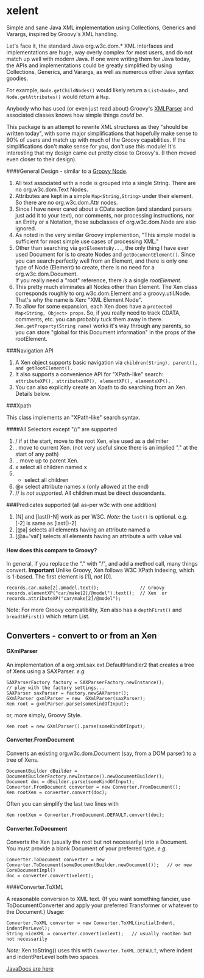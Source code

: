 xelent
======

Simple and sane Java XML implementation using Collections, Generics and Varargs, inspired by Groovy's XML handling.

Let's face it, the standard Java org.w3c.dom.* XML interfaces and implementations are huge, way overly complex for most users,
and do not match up well with modern Java.  If one were writing them for Java today, the APIs and implementations could be greatly simplified
by using Collections, Generics, and Varargs, as well as numerous other Java syntax goodies.

For example, `Node.getChildNodes()` would likely return a `List<Node>`, and `Node.getAttributes()` would return a `Map`.

Anybody who has used (or even just read about) Groovy's [XMLParser](http://groovy.codehaus.org/api/groovy/util/XmlParser.html) and associated classes knows how simple things _could be_.

This package is an attempt to rewrite XML structures as they "should be written today", with some major simplifications
that hopefully make sense to 90% of users and match up with much of the Groovy capabilities.  If the simplifications don't make sense for you, don't use this module!
It's interesting that my design came out pretty close to Groovy's.  (I then moved even closer to their design).

####General Design - similar to a [Groovy Node](http://groovy.codehaus.org/api/groovy/util/Node.html).

 1. All text associated with a node is grouped into a single String.  There are no org.w3c.dom.Text Nodes.
 2. Attributes are kept in a simple `Map<String,String>` under their element.  So there are no org.w3c.dom.Attr nodes.
 3. Since I have never cared about a CData section (and standard parsers just add it to your text), nor comments, nor processing instructions,
 nor an Entity or a Notation, those subclasses of org.w3c.dom.Node are also ignored.  
 4. As noted in the very similar Groovy implemention, "This simple model is sufficient for most simple use cases of processing XML." 
 4. Other than searching via `getElementsBy...`, the only thing I have ever used Document for is to create Nodes and `getDocumentElement()`.
 Since you can search perfectly well from an Element, and there is only one type of Node (Element) to create, there is no need for a org.w3c.dom.Document.  
 If you really need a "root" reference,  there _is_ a single  _rootElement_.
 5. This pretty much eliminates all Nodes other than Element.  The Xen class corresponds roughly to org.w3c.dom.Element and a groovy.util.Node.
 That's why the name is Xen: "XML Element Node".
 6. To allow for some expansion, each Xen does have a `protected Map<String, Object> props`.  So, if you really need to track
  CDATA, comments, etc. you can probably tuck them away in there.  `Xen.getProperty(String name)` works it's way through any
  parents, so you can store "global for this Document information" in the props of the rootElement.

###Navigation API

 1. A Xen object supports basic navigation via `children(String), parent(), and getRootElement().`
 2. It also supports a convenience API for "XPath-like" search: `attributeXP(), attributesXP(), elementXP(), elementsXP().` 
 3. You can also explicitly create an Xpath to do searching from an Xen.   Details below.

###Xpath

This class implements an "XPath-like" search syntax.

####All Selectors except "//" are supported
 1. /   if at the start, move to the root Xen, else used as a delimiter
 2. .   move to current Xen.  (not very useful since there is an implied "." at the start of any path)
 3. ..  move up to parent Xen.
 4. x   select all children named x
 5. *   select all children
 6. @x  select attribute names x (only allowed at the end)
 7. // is _not supported_.  All children must be direct descendants.

 ###Predicates supported (all as-per w3c with one addition)
 1. [N] and [last()-N] work as per W3C.  _Note:_ the `last()` is optional.  e.g. [-2] is same as [last()-2]
 2. [@a]  selects all elements having an attribute named a
 3. [@a='val'] selects all elements having an attribute a with value val.


#### How does this compare to Groovy?

In general, if you replace the "." with "/", and add a method call, many things convert.
**Important**  Unlike Groovy, Xen follows W3C XPath indexing, which is 1-based.  The first element is \[1\], *not* \[0\].

    records.car.make[2].@model.text();               // Groovy
    records.elementXP("car/make[2]/@model").text();  // Xen  or
    records.attributeXP("car/make[2]/@model");

Note:  For more Groovy compatibility, Xen also has a `depthFirst()` and `breadthFirst()` which return List<Xen>.

Converters - convert to or from an Xen
-----

#### GXmlParser

An implementation of a org.xml.sax.ext.DefaultHandler2 that creates a tree of Xens using a SAXParser.  _e.g._

    SAXParserFactory factory = SAXParserFactory.newInstance();
    // play with the factory settings...
    SAXParser saxParser = factory.newSAXParser();
    GXmlParser gxmlParser = new  GXmlParser(saxParser);
    Xen root = gxmlParser.parse(someKindOfInput);
    
or, more simply, Groovy Style.
    
    Xen root = new GXmlParser().parse(someKindOfInput);
    

#### Converter.FromDocument

Converts an existing org.w3c.dom.Document (say, from a DOM parser) to a tree of Xens.

    DocumentBuilder dBuilder = DocumentBuilderFactory.newInstance().newDocumentBuilder();
    Document doc = dBuilder.parse(someKindOfInput);
    Converter.FromDocument converter = new Converter.FromDocument();
    Xen rootXen = converter.convert(doc);
    
Often you can simplify the last two lines with

    Xen rootXen = Converter.FromDocument.DEFAULT.convert(doc);

#### Converter.ToDocument

Converts the Xen (usually the root but not necessarily) into a Document.  You must provide a blank Document of your preferred type, _e.g._

    Converter.ToDocument converter = new Converter.ToDocument(someDocumentBuilder.newDocument());   // or new CoreDocumentImpl()
    doc = converter.convert(xelent);

####Converter.ToXML

A reasonable conversion to XML text.  (If you want something fancier, use ToDocumentConverter and apply your
preferred Transformer or whatever to the Document.)  Usage:

    Converter.ToXML converter = new Converter.ToXML(initialIndent, indentPerLevel);
    String niceXML = converter.convert(xelent);   // usually rootXen but not necessarily

_Note:_   Xen.toString() uses this with `Converter.ToXML.DEFAULT`, where indent and indentPerLevel both two spaces.

[JavaDocs are here](http://morganconrad.github.io/xelent/javadocs/)